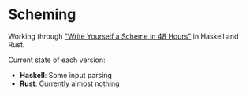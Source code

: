 # Scheming

Working through ["Write Yourself a Scheme in 48 Hours"](https://en.wikibooks.org/wiki/Write_Yourself_a_Scheme_in_48_Hours) in Haskell and Rust.

Current state of each version:
* **Haskell**: Some input parsing
* **Rust**: Currently almost nothing
